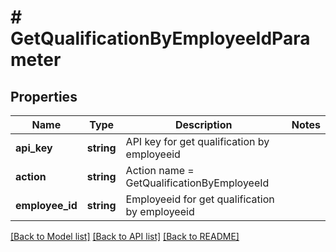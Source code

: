 # # GetQualificationByEmployeeIdParameter

## Properties

Name | Type | Description | Notes
------------ | ------------- | ------------- | -------------
**api_key** | **string** | API key for get qualification by employeeid |
**action** | **string** | Action name &#x3D; GetQualificationByEmployeeId |
**employee_id** | **string** | Employeeid for get qualification by employeeid |

[[Back to Model list]](../../README.md#models) [[Back to API list]](../../README.md#endpoints) [[Back to README]](../../README.md)
